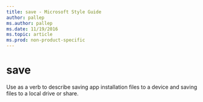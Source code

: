 ```yaml
---
title: save - Microsoft Style Guide
author: pallep
ms.author: pallep
ms.date: 11/19/2016
ms.topic: article
ms.prod: non-product-specific
---
```


# save

Use as a verb to describe saving app installation files to a device and saving files to a local drive or share. 
